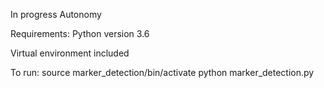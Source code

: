In progress Autonomy

Requirements:
Python version 3.6

Virtual environment included

To run:
source marker_detection/bin/activate
python marker_detection.py